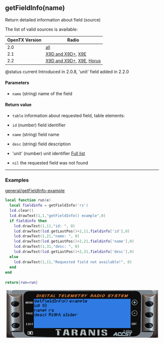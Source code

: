 <!-- This file was generated by the script. Do not edit it, any changes will be lost! -->

## getFieldInfo(name)



Return detailed information about field (source)

The list of valid sources is available:

| OpenTX Version | Radio |
|----------------|-------|
| 2.0 | [all](http://downloads-20.open-tx.org/firmware/lua_fields.txt) |
| 2.1 | [X9D and X9D+](http://downloads-21.open-tx.org/firmware/lua_fields_taranis.txt), [X9E](http://downloads-21.open-tx.org/firmware/lua_fields_taranis_x9e.txt) |
| 2.2 | [X9D and X9D+](http://downloads.open-tx.org/2.2/release/firmware/lua_fields_x9d.txt), [X9E](http://downloads.open-tx.org/2.2/release/firmware/lua_fields_x9e.txt), [Horus](http://downloads.open-tx.org/2.2/release/firmware/lua_fields_x12s.txt) |

@status current Introduced in 2.0.8, 'unit' field added in 2.2.0


#### Parameters

* `name` (string) name of the field



#### Return value

* `table` information about requested field, table elements:
 * `id`   (number) field identifier
 * `name` (string) field name
 * `desc` (string) field description
 * 'unit' (number) unit identifier [Full list](../appendix/units.html)

* `nil` the requested field was not found





---

### Examples

<a class="dlbtn" href="https://raw.githubusercontent.com/opentx/lua-reference-guide/opentx_2.2/general/getFieldInfo-example.lua">general/getFieldInfo-example</a>

```lua
local function run(e)
  local fieldinfo = getFieldInfo('rs')
  lcd.clear()
  lcd.drawText(1,1,"getFieldInfo() example",0)
  if fieldinfo then 
    lcd.drawText(1,11,"id: ", 0)
    lcd.drawText(lcd.getLastPos()+2,11,fieldinfo['id'],0)
    lcd.drawText(1,21,"name: ", 0)
    lcd.drawText(lcd.getLastPos()+2,21,fieldinfo['name'],0)
    lcd.drawText(1,31,"desc: ", 0)
    lcd.drawText(lcd.getLastPos()+2,31,fieldinfo['desc'],0)
  else
    lcd.drawText(1,11,"Requested field not available!", 0)    
  end
end

return{run=run}
```

![](getFieldInfo-example.png)

